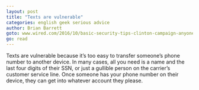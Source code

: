 ```yaml
---
layout: post
title: "Texts are vulnerable"
categories: english geek serious advice
author: Brian Barrett
goto: www.wired.com/2016/10/basic-security-tips-clinton-campaign-anyone-else/?ref=speak.junglestar.org
go: read
---
```


Texts are vulnerable because it’s too easy to transfer someone’s phone number to another device. In many cases, all you need is a name and the last four digits of their SSN, or just a gullible person on the carrier’s customer service line. Once someone has your phone number on their device, they can get into whatever account they please.

